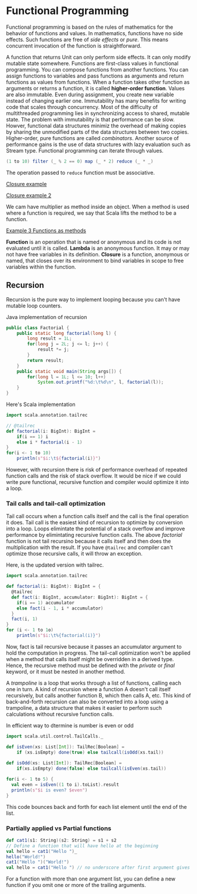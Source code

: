 # Functional Programming

Functional programming is based on the rules of mathematics for the behavior of functions and values. In mathematics, functions have no side effects. Such functions are free of *side effects* or *pure*. This means concurrent invocation of the function is straightforward.

A function that returns Unit can only perform side effects. It can only modify mutable state somewhere. Functions are first-class values in functional programming. You can compose functions from another functions. You can assign functions to variables and pass functions as arguments and return functions as values from functions. When a function takes other function as arguments or returns a function, it is called **higher-order function**. Values are also immutable. Even during assignment, you create new variable instead of changing earlier one. Immutability has many benefits for writing code that scales through concurrency. Most of the difficulty of multithreaded programming lies in synchronizing access to shared, mutable state. The problem with immutability is that performance can be slow. Howver, functional data structures minimiz the overhead of making copies by sharing the unmodified parts of the data structures between two copies. Higher-order, pure functions are called *combinators*. Another source of performance gains is the use of data structures with lazy evaluation such as Stream type. Functional programming can iterate through values.

```scala
(1 to 10) filter (_ % 2 == 0) map (_ * 2) reduce (_ * _)
```

The operation passed to `reduce` function must be associative.

[Closure example](src/main/scala/functional/hofs-closure-example.sc)

[Closure example 2](src/main/scala/functional/hofs-closure-example2.sc)

We cam have multiplier as method inside an object. When a method is used where a function is required, we say that Scala lifts the method to be a function.

[Example 3 Functions as methods](src/main/scala/functional/function-as-method.sc)

**Function** is an operation that is named or anonymous and its code is not evaluated until it is called. **Lambda** is an anonymous function. It may or may not have free variables in its definition. **Closure** is a function, anonymous or named, that closes over its environment to bind variables in scope to free variables within the function.

## Recursion

Recursion is the pure way to implement looping because you can't have mutable loop counters.

Java implementation of recursion
```java
public class Factorial {
    public static long factorial(long l) {
        long result = 1L;
        for(long j = 2L; j <= l; j++) {
            result *= j;
        }
        return result;
    }
    public static void main(String args[]) {
        for(long l = 1L; l <= 10; l++) 
            System.out.printf("%d:\t%d\n", l, factorial(l));
    }
}
```

Here's Scala implementation

```scala
import scala.annotation.tailrec

// @tailrec
def factorial(i: BigInt): BigInt = 
    if(i == 1) i
    else i * factorial(i - 1)
}
for(i <- 1 to 10)
    println(s"$i:\t${factorial(i)}")

```

However, with recursion there is risk of performance overhead of repeated function calls and the risk of stack overflow. It would be nice if we could write pure functional, recursive function and compiler would optimize it into a loop.

### Tail calls and tail-call optimization

Tail call occurs when a function calls itself and the call is the final operation it does. Tail call is the easiest kind of recursion to optimize by conversion into a loop. Loops elimintate the potential of a stack overflow and improve performance by elimintating recursive function calls. The above *factorial* function is not tail recursino because it calls itself and then does the multiplication with the result. If you have `@tailrec` and compiler can't optimize those recursive calls, it will throw an exception.

Here, is the updated version with tailrec.

```scala
import scala.annotation.tailrec

def factorial(i: BigInt): BigInt = {
  @tailrec
  def fact(i: BigInt, accumulator: BigInt): BigInt = {
    if(i == 1) accumulator
    else fact(i - 1, i * accumulator)
  }
  fact(i, 1)
}
for (i <- 1 to 1o)
    println(s"$i:\t%{factorial(i)}")

```

Now, fact is tail recursive because it passes an accumulator argument to hold the computation in progress. The tail-call optimization won't be applied when a method that calls itself might be overridden in a derived type. Hence, the recursive method must be defined with the *private* or *final* keyword, or it must be nested in another method.

A *trampoline* is a loop that works through a list of functions, calling each one in turn. A kind of recursion where a function A doesn't call itself recursively, but calls another function B, which then calls A, etc. This kind of back-and-forth recursion can also be converted into a loop using a trampoline, a data structure that makes it easier to perform such calculations without recursive function calls.

In efficient way to dtermine is number is even or odd

```scala
import scala.util.control.TailCalls._

def isEven(xs: List[Int]): TailRec[Boolean] = 
    if (xs.isEmpty) done(true) else tailcall(isOdd(xs.tail))
    
def isOdd(xs: List[Int]): TailRec[Boolean] =
    if(xs.isEmpty) done(false) else tailcall(isEven(xs.tail))

for(i <- 1 to 5) {
  val even = isEven((1 to i).toList).result
  println(s"$i is even? $even")
}

```

This code bounces back and forth for each list element until the end of the list.

### Partially applied vs Partial functions

```scala
def cat1(s1: String)(s2: String) = s1 + s2
// Define a function that will have hello at the beginning
val hello = cat1("Hello ")_
hello("World!")
cat1("Hello ")("World!")
val hello = cat1("Hello ") // no underscore after first argument gives error

```

For a function with more than one argument list, you can define a new function if you omit one or more of the trailing arguments. 